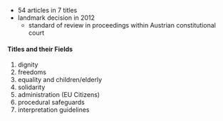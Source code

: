 - 54 articles in 7 titles
- landmark decision in 2012
	- standard of review in proceedings within Austrian constitutional court

#### Titles and their Fields
1. dignity
2. freedoms
3. equality and children/elderly
4. solidarity
5. administration (EU Citizens)
6. procedural safeguards
7. interpretation guidelines